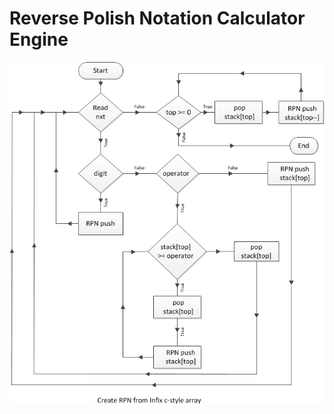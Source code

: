 # Reverse Polish Notation Calculator Engine


<p align="center">
  <img src="/images/createRPN.png" alt="Infix to RPN flowchart" /> 
</p>
 